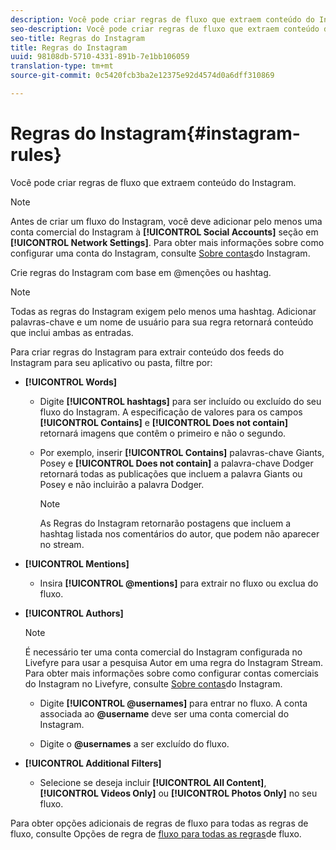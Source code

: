 ```yaml
---
description: Você pode criar regras de fluxo que extraem conteúdo do Instagram.
seo-description: Você pode criar regras de fluxo que extraem conteúdo do Instagram.
seo-title: Regras do Instagram
title: Regras do Instagram
uuid: 98108db-5710-4331-891b-7e1bb106059
translation-type: tm+mt
source-git-commit: 0c5420fcb3ba2e12375e92d4574d0a6dff310869

---
```



# Regras do Instagram{#instagram-rules}

Você pode criar regras de fluxo que extraem conteúdo do Instagram.

>[!NOTE]
>
>Antes de criar um fluxo do Instagram, você deve adicionar pelo menos uma conta comercial do Instagram à **[!UICONTROL Social Accounts]** seção em **[!UICONTROL Network Settings]**. Para obter mais informações sobre como configurar uma conta do Instagram, consulte [Sobre contas](../c-users-creating-accounts-with-studio-access/t-configure-social-accout-instagram/c-about-instagram-accounts.md#c_about_instagram_accounts)do Instagram.

Crie regras do Instagram com base em @menções ou hashtag.

>[!NOTE]
>
>Todas as regras do Instagram exigem pelo menos uma hashtag. Adicionar palavras-chave e um nome de usuário para sua regra retornará conteúdo que inclui ambas as entradas.

Para criar regras do Instagram para extrair conteúdo dos feeds do Instagram para seu aplicativo ou pasta, filtre por:

* **[!UICONTROL Words]**

   * Digite **[!UICONTROL hashtags]** para ser incluído ou excluído do seu fluxo do Instagram. A especificação de valores para os campos **[!UICONTROL Contains]** e **[!UICONTROL Does not contain]** retornará imagens que contêm o primeiro e não o segundo.

   * Por exemplo, inserir **[!UICONTROL Contains]** palavras-chave Giants, Posey e **[!UICONTROL Does not contain]** a palavra-chave Dodger retornará todas as publicações que incluem a palavra Giants ou Posey e não incluirão a palavra Dodger.

      >[!NOTE]
      >
      >As Regras do Instagram retornarão postagens que incluem a hashtag listada nos comentários do autor, que podem não aparecer no stream.

* **[!UICONTROL Mentions]**

   * Insira **[!UICONTROL @mentions]** para extrair no fluxo ou exclua do fluxo.

* **[!UICONTROL Authors]**

   >[!NOTE]
   >
   >É necessário ter uma conta comercial do Instagram configurada no Livefyre para usar a pesquisa Autor em uma regra do Instagram Stream. Para obter mais informações sobre como configurar contas comerciais do Instagram no Livefyre, consulte [Sobre contas](../c-users-creating-accounts-with-studio-access/t-configure-social-accout-instagram/c-about-instagram-accounts.md#c_about_instagram_accounts)do Instagram.

   * Digite **[!UICONTROL @usernames]** para entrar no fluxo. A conta associada ao **@username** deve ser uma conta comercial do Instagram.

   * Digite o **@usernames** a ser excluído do fluxo.

* **[!UICONTROL Additional Filters]**

   * Selecione se deseja incluir **[!UICONTROL All Content]**, **[!UICONTROL Videos Only]** ou **[!UICONTROL Photos Only]** no seu fluxo.

Para obter opções adicionais de regras de fluxo para todas as regras de fluxo, consulte Opções de regra de [fluxo para todas as regras](../c-streams/c-stream-rule-options-for-all-stream-rules.md#c_stream_rule_options_for_all_stream_rules)de fluxo.
